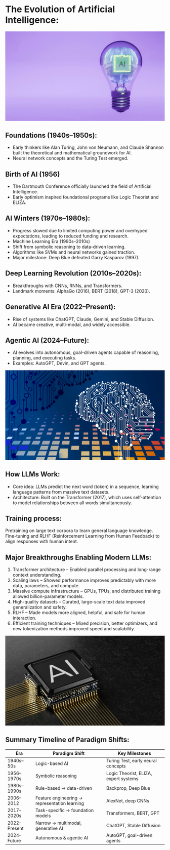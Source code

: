 # The Evolution of Artificial Intelligence:
<img src="a1.jpg" alt="ai" width="600"/>

## Foundations (1940s–1950s):
- Early thinkers like Alan Turing, John von Neumann, and Claude Shannon built the theoretical and mathematical groundwork for AI.
- Neural network concepts and the Turing Test emerged.

## Birth of AI (1956)
- The Dartmouth Conference officially launched the field of Artificial Intelligence.
- Early optimism inspired foundational programs like Logic Theorist and ELIZA.

## AI Winters (1970s–1980s):
- Progress slowed due to limited computing power and overhyped expectations, leading to reduced funding and research.
- Machine Learning Era (1990s–2010s)
- Shift from symbolic reasoning to data-driven learning.
- Algorithms like SVMs and neural networks gained traction.
- Major milestone: Deep Blue defeated Garry Kasparov (1997).

## Deep Learning Revolution (2010s–2020s):
- Breakthroughs with CNNs, RNNs, and Transformers.
- Landmark moments: AlphaGo (2016), BERT (2018), GPT-3 (2020).

## Generative AI Era (2022–Present):
- Rise of systems like ChatGPT, Claude, Gemini, and Stable Diffusion.
- AI became creative, multi-modal, and widely accessible.

## Agentic AI (2024–Future):
- AI evolves into autonomous, goal-driven agents capable of reasoning, planning, and executing tasks.
- Examples: AutoGPT, Devin, and GPT agents.

<img src="a4.jpg" alt="ai" width="600"/>

## How LLMs Work:
- Core idea: LLMs predict the next word (token) in a sequence, learning language patterns from massive text datasets.
- Architecture: Built on the Transformer (2017), which uses self-attention to model relationships between all words simultaneously.

## Training process:
Pretraining on large text corpora to learn general language knowledge.
Fine-tuning and RLHF (Reinforcement Learning from Human Feedback) to align responses with human intent.

## Major Breakthroughs Enabling Modern LLMs:
1. Transformer architecture – Enabled parallel processing and long-range context understanding.
2. Scaling laws – Showed performance improves predictably with more data, parameters, and compute.
3. Massive compute infrastructure – GPUs, TPUs, and distributed training allowed billion-parameter models.
4. High-quality datasets – Curated, large-scale text data improved generalization and safety.
5. RLHF – Made models more aligned, helpful, and safe for human interaction.
6. Efficient training techniques – Mixed precision, better optimizers, and new tokenization methods improved speed and scalability.

<img src="a2.jpg" alt="ai" width="600"/>

## Summary Timeline of Paradigm Shifts:

| Era           | Paradigm Shift                          | Key Milestones                          |
|---------------|----------------------------------------|----------------------------------------|
| 1940s–50s     | Logic-based AI                           | Turing Test, early neural concepts      |
| 1956–1970s    | Symbolic reasoning                       | Logic Theorist, ELIZA, expert systems  |
| 1980s–1990s   | Rule-based → data-driven                 | Backprop, Deep Blue                     |
| 2006–2012     | Feature engineering → representation learning | AlexNet, deep CNNs                    |
| 2017–2020s    | Task-specific → foundation models        | Transformers, BERT, GPT                 |
| 2022–Present  | Narrow → multimodal, generative AI       | ChatGPT, Stable Diffusion               |
| 2024–Future   | Autonomous & agentic AI                  | AutoGPT, goal-driven agents             |
